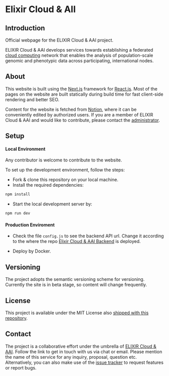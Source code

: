 # Elixir Cloud & AII

## Introduction

Official webpage for the ELIXIR Cloud & AAI project.

ELIXIR Cloud & AAI develops services towards establishing a federated [cloud
computing](https://en.wikipedia.org/wiki/Cloud_computing) network that enables
the analysis of population-scale genomic and phenotypic data across
participating, international nodes.

## About

This website is built using the [Next.js](https://nextjs.org/) framework for
[React.js](https://reactjs.org/). Most of the pages on the website are built
statically during build time for fast client-side rendering and better SEO.

Content for the website is fetched from
[Notion](https://developers.notion.com/), where it can be conveniently edited
by authorized users. If you are a member of ELIXIR Cloud & AAI and would like
to contribute, please contact the [administrator](https://github.com/uniqueg).

## Setup

#### Local Environment

Any contributor is welcome to contribute to the website.

To set up the development environment, follow the steps:

- Fork & clone this repository on your local machine.
- Install the required dependencies:

```bash
npm install
```

- Start the local development server by:

```bash
npm run dev
```

#### Production Enviroment

- Check the file `config.js` to see the backend API url. Change it according to the where the repo [Elixir Cloud & AAI Backend](https://github.com/elixir-cloud-aai/elixir-cloud-aai.github.io-backend) is deployed.

- Deploy by Docker.

## Versioning

The project adopts the semantic versioning scheme for versioning. Currently the
site is in beta stage, so content will change frequently.

## License

This project is available under the MIT License also [shipped with this
repository](LICENSE).

## Contact

The project is a collaborative effort under the umbrella of [ELIXIR Cloud &
AAI](https://github.com/elixir-cloud-aai/). Follow the link to get in touch
with us via chat or email. Please mention the name of this service for any
inquiry, proposal, question etc. Alternatively, you can also make use of the
[issue
tracker](https://github.com/elixir-cloud-aai/elixir-cloud-aai.github.io/issues)
to request features or report bugs.

